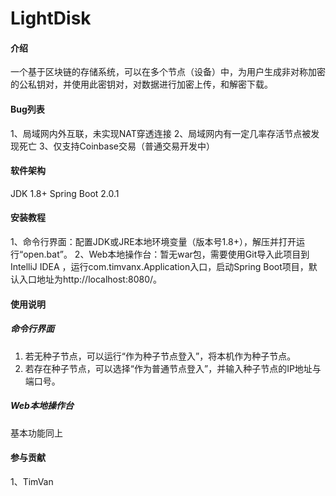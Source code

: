 # LightDisk

#### 介绍
一个基于区块链的存储系统，可以在多个节点（设备）中，为用户生成非对称加密的公私钥对，并使用此密钥对，对数据进行加密上传，和解密下载。

#### Bug列表
1、局域网内外互联，未实现NAT穿透连接
2、局域网内有一定几率存活节点被发现死亡
3、仅支持Coinbase交易（普通交易开发中）

#### 软件架构
JDK 1.8+
Spring Boot 2.0.1

#### 安装教程
1、命令行界面：配置JDK或JRE本地环境变量（版本号1.8+），解压并打开运行“open.bat”。
2、Web本地操作台：暂无war包，需要使用Git导入此项目到 IntelliJ IDEA ，运行com.timvanx.Application入口，启动Spring Boot项目，默认入口地址为http://localhost:8080/。

#### 使用说明
##### 命令行界面
1.  若无种子节点，可以运行“作为种子节点登入”，将本机作为种子节点。
2.  若存在种子节点，可以选择“作为普通节点登入”，并输入种子节点的IP地址与端口号。
##### Web本地操作台
基本功能同上

#### 参与贡献
1、TimVan

